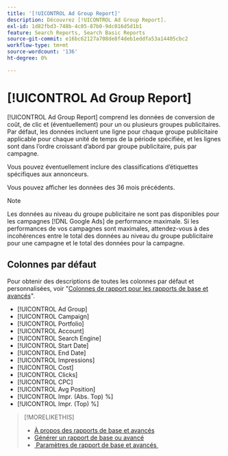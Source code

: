```yaml
---
title: '[!UICONTROL Ad Group Report]'
description: Découvrez [!UICONTROL Ad Group Report].
exl-id: 1d82fbd3-748b-4c05-87b0-9dc016d5d1b1
feature: Search Reports, Search Basic Reports
source-git-commit: e16bc62127a708de8f4deb1eddfa53a14405cbc2
workflow-type: tm+mt
source-wordcount: '136'
ht-degree: 0%

---
```


# [!UICONTROL Ad Group Report]

[!UICONTROL Ad Group Report] comprend les données de conversion de coût, de clic et (éventuellement) pour un ou plusieurs groupes publicitaires. Par défaut, les données incluent une ligne pour chaque groupe publicitaire applicable pour chaque unité de temps de la période spécifiée, et les lignes sont dans l’ordre croissant d’abord par groupe publicitaire, puis par campagne.

Vous pouvez éventuellement inclure des classifications d’étiquettes spécifiques aux annonceurs.

Vous pouvez afficher les données des 36 mois précédents.

>[!NOTE]
>
>Les données au niveau du groupe publicitaire ne sont pas disponibles pour les campagnes [!DNL Google Ads] de performance maximale. Si les performances de vos campagnes sont maximales, attendez-vous à des incohérences entre le total des données au niveau du groupe publicitaire pour une campagne et le total des données pour la campagne.

## Colonnes par défaut

Pour obtenir des descriptions de toutes les colonnes par défaut et personnalisées, voir &quot;[Colonnes de rapport pour les rapports de base et avancés](basic-advanced-report-columns.md)&quot;.

* [!UICONTROL Ad Group]
* [!UICONTROL Campaign]
* [!UICONTROL Portfolio]
* [!UICONTROL Account]
* [!UICONTROL Search Engine]
* [!UICONTROL Start Date]
* [!UICONTROL End Date]
* [!UICONTROL Impressions]
* [!UICONTROL Cost]
* [!UICONTROL Clicks]
* [!UICONTROL CPC]
* [!UICONTROL Avg Position]
* [!UICONTROL Impr. (Abs. Top) %]
* [!UICONTROL Impr. (Top) %]

>[!MORELIKETHIS]
>
>* [À propos des rapports de base et avancés](basic-advanced-report-about.md)
>* [Générer un rapport de base ou avancé](basic-advanced-report-generate.md)
>* [&#x200B; Paramètres de rapport de base et avancés &#x200B;](basic-advanced-report-settings.md)
